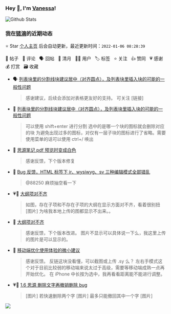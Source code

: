 ### Hey 👋, I'm [Vanessa](http://vanessa.b3log.org/)!

![Github Stats](https://github-readme-stats.vercel.app/api?username=Vanessa219&show_icons=true)

<!--events start -->

### 我在[链滴](https://ld246.com)的近期动态

⭐️ Star [个人主页](https://github.com/Vanessa219/Vanessa219) 后会自动更新，最近更新时间：`2022-01-06 08:28:39`

📝 帖子 &nbsp; 💬 评论 &nbsp; 🗣 回帖 &nbsp; 🌙 清月 &nbsp; 👨‍💻 用户 &nbsp; 🏷️ 标签 &nbsp; ⭐️ 关注 &nbsp; 👍 赞同 &nbsp; 💗 感谢 &nbsp; 💰 打赏 &nbsp; 🗃 收藏

* 🗣 [列表块里的分割线块建议居中（对齐圆点），及列表块里插入块的可能的一般性问题](https://ld246.com/article/1641366953289/comment/1641399198742#comments)

  > 感谢建议，后续会添加对表格更友好的支持。 可关注 [链接]
* 💬 [列表块里的分割线块建议居中（对齐圆点），及列表块里插入块的可能的一般性问题](https://ld246.com/article/1641366953289/comment/1641396785772#comments)

  > 可以使用 shift+enter 进行分割 选中的是哪一个块的图标就会删除对应的块 为避免出现过多的图标，对仅有一层子块的图标进行了省略。需要使用菜单的话可以使用 ctrl+/ 唤出
* 💬 [思源笔记 pdf 预览时变成白色](https://ld246.com/article/1641198819303/comment/1641267275707#comments)

  > 感谢反馈，下个版本修复
* 💬 [Bug 反馈，HTML 标签下 ir、wysiwyg、sv 三种编辑模式全部错乱](https://ld246.com/article/1640365098965/comment/1641260146998#comments)

  > @88250 麻烦抽空看一下
* 💗📝 [大纲项对不齐](https://ld246.com/article/1641218635981)

  > 如图，存在子项和不存在子项的大纲在显示方面对不齐，看着很别扭 [图片] 为啥我本地上传的图都显示不出来。。
* 💬 [大纲项对不齐](https://ld246.com/article/1641218635981/comment/1641220296600#comments)

  > 感谢反馈，下个版本改进。 图片不显示可以具体说一下么，我这里上传的图片是可以显示的。
* 💬 [移动端优化使用体验的微小建议](https://ld246.com/article/1641110315727/comment/1641174851408#comments)

  > 感谢反馈。 反链这块没看懂，可以截图或上传 .sy 么？ 左右手模式这个对于目前比较弱的移动端来说太过于高级，需要等移动端成熟一点再开始优化。 在 iPhone 中长按为选中，我再看看距离能不能进行调整。
* 💗📝 [1.6 思源 删除文字再撤销删除 bug](https://ld246.com/article/1641039650671)

  > [图片] 若快速删除两个字 [图片] 最多只能撤回其中一个字 [图片]


<!--events end -->

<a title="Hits" target="_blank" href="https://github.com/Vanessa219/Vanessa219"><img src="https://hits.b3log.org/Vanessa219/Vanessa219.svg"></a>
